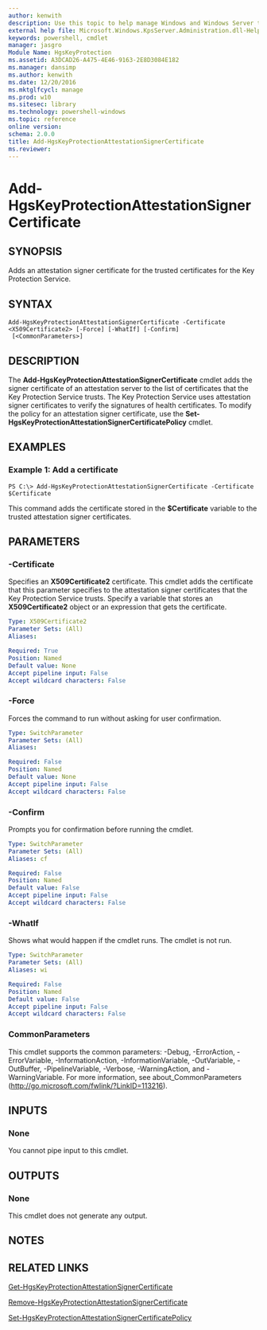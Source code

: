 ```yaml
---
author: kenwith
description: Use this topic to help manage Windows and Windows Server technologies with Windows PowerShell.
external help file: Microsoft.Windows.KpsServer.Administration.dll-Help.xml
keywords: powershell, cmdlet
manager: jasgro
Module Name: HgsKeyProtection
ms.assetid: A3DCAD26-A475-4E46-9163-2E8D3084E182
ms.manager: dansimp
ms.author: kenwith
ms.date: 12/20/2016
ms.mktglfcycl: manage
ms.prod: w10
ms.sitesec: library
ms.technology: powershell-windows
ms.topic: reference
online version: 
schema: 2.0.0
title: Add-HgsKeyProtectionAttestationSignerCertificate
ms.reviewer:
---
```


# Add-HgsKeyProtectionAttestationSignerCertificate

## SYNOPSIS
Adds an attestation signer certificate for the trusted certificates for the Key Protection Service.

## SYNTAX

```
Add-HgsKeyProtectionAttestationSignerCertificate -Certificate <X509Certificate2> [-Force] [-WhatIf] [-Confirm]
 [<CommonParameters>]
```

## DESCRIPTION
The **Add-HgsKeyProtectionAttestationSignerCertificate** cmdlet adds the signer certificate of an attestation server to the list of certificates that the Key Protection Service trusts.
The Key Protection Service uses attestation signer certificates to verify the signatures of health certificates.
To modify the policy for an attestation signer certificate, use the **Set-HgsKeyProtectionAttestationSignerCertificatePolicy** cmdlet.

## EXAMPLES

### Example 1: Add a certificate
```
PS C:\> Add-HgsKeyProtectionAttestationSignerCertificate -Certificate $Certificate
```

This command adds the certificate stored in the **$Certificate** variable to the trusted attestation signer certificates.

## PARAMETERS

### -Certificate
Specifies an **X509Certificate2** certificate.
This cmdlet adds the certificate that this parameter specifies to the attestation signer certificates that the Key Protection Service trusts.
Specify a variable that stores an **X509Certificate2** object or an expression that gets the certificate.

```yaml
Type: X509Certificate2
Parameter Sets: (All)
Aliases: 

Required: True
Position: Named
Default value: None
Accept pipeline input: False
Accept wildcard characters: False
```

### -Force
Forces the command to run without asking for user confirmation.

```yaml
Type: SwitchParameter
Parameter Sets: (All)
Aliases: 

Required: False
Position: Named
Default value: None
Accept pipeline input: False
Accept wildcard characters: False
```

### -Confirm
Prompts you for confirmation before running the cmdlet.

```yaml
Type: SwitchParameter
Parameter Sets: (All)
Aliases: cf

Required: False
Position: Named
Default value: False
Accept pipeline input: False
Accept wildcard characters: False
```

### -WhatIf
Shows what would happen if the cmdlet runs.
The cmdlet is not run.

```yaml
Type: SwitchParameter
Parameter Sets: (All)
Aliases: wi

Required: False
Position: Named
Default value: False
Accept pipeline input: False
Accept wildcard characters: False
```

### CommonParameters
This cmdlet supports the common parameters: -Debug, -ErrorAction, -ErrorVariable, -InformationAction, -InformationVariable, -OutVariable, -OutBuffer, -PipelineVariable, -Verbose, -WarningAction, and -WarningVariable. For more information, see about_CommonParameters (http://go.microsoft.com/fwlink/?LinkID=113216).

## INPUTS

### None
You cannot pipe input to this cmdlet.

## OUTPUTS

### None
This cmdlet does not generate any output.

## NOTES

## RELATED LINKS

[Get-HgsKeyProtectionAttestationSignerCertificate](./Get-HgsKeyProtectionAttestationSignerCertificate.md)

[Remove-HgsKeyProtectionAttestationSignerCertificate](./Remove-HgsKeyProtectionAttestationSignerCertificate.md)

[Set-HgsKeyProtectionAttestationSignerCertificatePolicy](./Set-HgsKeyProtectionAttestationSignerCertificatePolicy.md)

